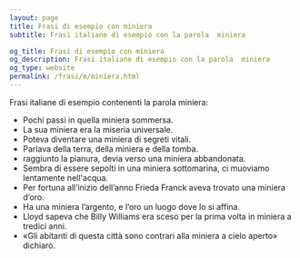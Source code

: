 ```yaml
---
layout: page
title: Frasi di esempio con miniera 
subtitle: Frasi italiane di esempio con la parola  miniera

og_title: Frasi di esempio con miniera 
og_description: Frasi italiane di esempio con la parola  miniera
og_type: website
permalink: /frasi/m/miniera.html
---
```


Frasi italiane di esempio contenenti la parola miniera:


- Pochi passi in quella miniera sommersa.
- La sua miniera era la miseria universale.
- Poteva diventare una miniera di segreti vitali.
- Parlava della terra, della miniera e della tomba.
- raggiunto la pianura, devia verso una miniera abbandonata.
- Sembra di essere sepolti in una miniera sottomarina, ci muoviamo lentamente nell'acqua.
- Per fortuna all’inizio dell’anno Frieda Franck aveva trovato una miniera d’oro.
- Ha una miniera l’argento, e l’oro un luogo dove lo si affina.
- Lloyd sapeva che Billy Williams era sceso per la prima volta in miniera a tredici anni.
- «Gli abitanti di questa città sono contrari alla miniera a cielo aperto» dichiarò.
